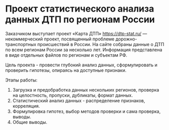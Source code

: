 # Проект статистического анализа данных ДТП по регионам России

Заказчиком выступает проект «Карта ДТП» https://dtp-stat.ru/ — некоммерческий проект, посвященный проблеме дорожно-транспортных происшествий в России. На сайте собраны данные о ДТП по всем регионам России за несколько лет. Информация представлена в виде отдельных файлов по регионам и субъектам РФ.

Цель проекта - провести глубокий анализ данных, сформулировать и проверить гипотезы, опираясь на доступные признаки.

Этапы работы:
1. Загрузка и предобработка данных нескольких регионов, проверка на целостность, пропуски, дубликаты, формат данных.
2. Статистический анализ данных - распределение признаков, корреляция.
3. Формулировка гипотез, выбор методов проверки и сама проверка, выводы.
4. Общие выводы.
